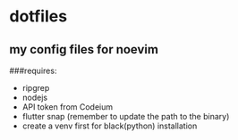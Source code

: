 # dotfiles
## my config files for noevim

###requires: 
- ripgrep
- nodejs
- API token from Codeium
- flutter snap (remember to update the path to the binary)
- create a venv first for black(python) installation

